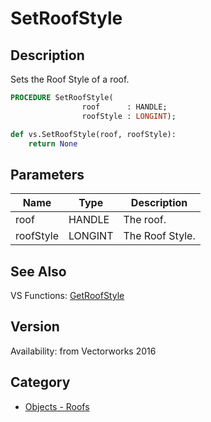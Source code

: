 # SetRoofStyle

## Description
Sets the Roof Style of a roof.

```pascal
PROCEDURE SetRoofStyle(
				roof      : HANDLE;
				roofStyle : LONGINT);
```

```python
def vs.SetRoofStyle(roof, roofStyle):
    return None
```

## Parameters
|Name|Type|Description|
|---|---|---|
|roof|HANDLE|The roof.|
|roofStyle|LONGINT|The Roof Style.|

## See Also
VS Functions:
[GetRoofStyle](GetRoofStyle.md)

## Version
Availability: from Vectorworks 2016

## Category
* [Objects - Roofs](../Categories/Objects%20-%20Roofs.md)
